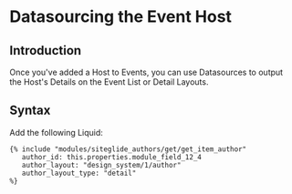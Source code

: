 # Datasourcing the Event Host

## Introduction

Once you've added a Host to Events, you can use Datasources to output the Host's Details on the Event List or Detail Layouts.

## Syntax

Add the following Liquid:

```liquid
{% include "modules/siteglide_authors/get/get_item_author"
   author_id: this.properties.module_field_12_4
   author_layout: "design_system/1/author"
   author_layout_type: "detail"
%}
```
